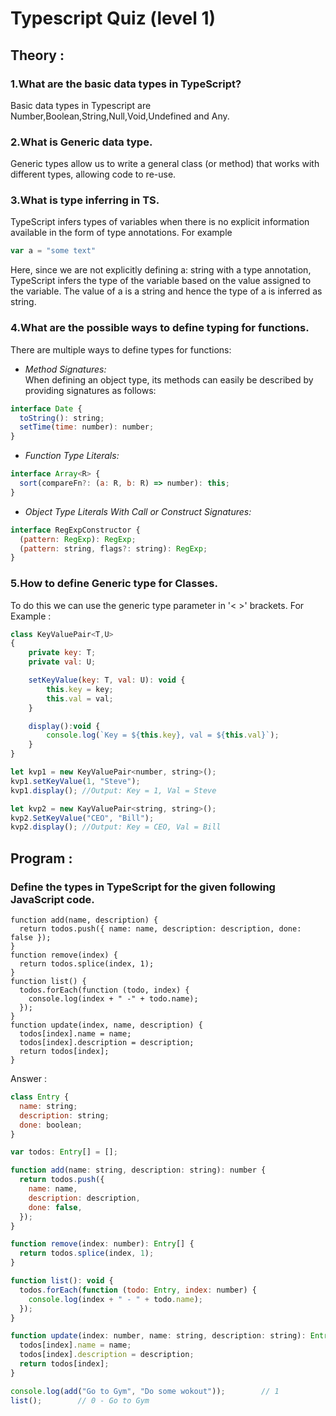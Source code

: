 # Typescript Quiz (level 1)
## Theory :
### **1.What are the basic data types in TypeScript?**
Basic data types in Typescript are Number,Boolean,String,Null,Void,Undefined and Any.

### **2.What is Generic data type.**
Generic types allow us to write a general class (or method) that works with different types, allowing code to re-use.



### **3.What is type inferring in TS.**
TypeScript infers types of variables when there is no explicit information available in the form of type annotations. For example
```javascript
var a = "some text"
```
Here, since we are not explicitly defining a: string with a type annotation, TypeScript infers the type of the variable based on the value assigned to the variable. The value of a is a string and hence the type of a is inferred as string.
### **4.What are the possible ways to define typing for functions.**
There are multiple ways to define types for functions:
* _Method Signatures:_<br>
When defining an object type, its methods can easily be described by providing signatures as follows:
```javascript
interface Date {
  toString(): string;
  setTime(time: number): number;
}
```
* _Function Type Literals:_
```javascript
interface Array<R> {
  sort(compareFn?: (a: R, b: R) => number): this;
}
```
* _Object Type Literals With Call or Construct Signatures:_
```javascript
interface RegExpConstructor {
  (pattern: RegExp): RegExp;
  (pattern: string, flags?: string): RegExp;
}
```

### **5.How to define Generic type for Classes.**
To do this we can use the generic type parameter in '< >' brackets. For Example :
```javascript
class KeyValuePair<T,U>
{ 
    private key: T;
    private val: U;

    setKeyValue(key: T, val: U): void { 
        this.key = key;
        this.val = val;
    }

    display():void { 
        console.log(`Key = ${this.key}, val = ${this.val}`);
    }
}

let kvp1 = new KeyValuePair<number, string>();
kvp1.setKeyValue(1, "Steve");
kvp1.display(); //Output: Key = 1, Val = Steve 

let kvp2 = new KayValuePair<string, string>();
kvp2.SetKeyValue("CEO", "Bill"); 
kvp2.display(); //Output: Key = CEO, Val = Bill
```

## Program :
### **Define the types in TypeScript for the given following JavaScript code.**
```var todos = [];
function add(name, description) {
  return todos.push({ name: name, description: description, done: false });
}
function remove(index) {
  return todos.splice(index, 1);
}
function list() {
  todos.forEach(function (todo, index) {
    console.log(index + " -" + todo.name);
  });
}
function update(index, name, description) {
  todos[index].name = name;
  todos[index].description = description;
  return todos[index];
}
```
Answer :
```javascript
class Entry {
  name: string;
  description: string;
  done: boolean;
}

var todos: Entry[] = [];

function add(name: string, description: string): number {
  return todos.push({
    name: name,
    description: description,
    done: false,
  });
}

function remove(index: number): Entry[] {
  return todos.splice(index, 1);
}

function list(): void {
  todos.forEach(function (todo: Entry, index: number) {
    console.log(index + " - " + todo.name);
  });
}

function update(index: number, name: string, description: string): Entry {
  todos[index].name = name;
  todos[index].description = description;
  return todos[index];
}

console.log(add("Go to Gym", "Do some wokout"));        // 1
list();        // 0 - Go to Gym
```